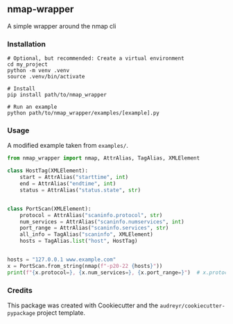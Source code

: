 ## nmap-wrapper

A simple wrapper around the nmap cli

### Installation

```
# Optional, but recommended: Create a virtual environment
cd my_project
python -m venv .venv
source .venv/bin/activate

# Install
pip install path/to/nmap_wrapper

# Run an example
python path/to/nmap_wrapper/examples/[example].py
```

### Usage

A modified example taken from `examples/`.

```python
from nmap_wrapper import nmap, AttrAlias, TagAlias, XMLElement

class HostTag(XMLElement):
    start = AttrAlias("starttime", int)
    end = AttrAlias("endtime", int)
    status = AttrAlias("status.state", str)


class PortScan(XMLElement):
    protocol = AttrAlias("scaninfo.protocol", str)
    num_services = AttrAlias("scaninfo.numservices", int)
    port_range = AttrAlias("scaninfo.services", str)
    all_info = TagAlias("scaninfo", XMLElement)
    hosts = TagAlias.list("host", HostTag)


hosts = "127.0.0.1 www.example.com"
x = PortScan.from_string(nmap(f"-p20-22 {hosts}"))
print(f"{x.protocol=}, {x.num_services=}, {x.port_range=}")  # x.protocol='tcp', x.num_services=3, x.port_range='20-22'
```

### Credits

This package was created with Cookiecutter and the `audreyr/cookiecutter-pypackage` project template.
